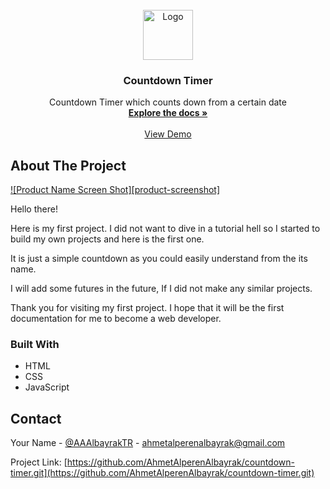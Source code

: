 <br />
<div align="center">
  <a href="https://github.com/github_username/repo_name">
    <img src="https://www.maxpixel.net/static/photo/1x/Stopwatch-Countdown-Duration-Time-Timer-Clock-5539530.png" alt="Logo" width="80" height="80">
  </a>

<h3 align="center">Countdown Timer</h3>

<p align="center">
    Countdown Timer which counts down from a certain date
    <br />
    <a href="https://AhmetAlperenAlbayrak/countdown-timer"><strong>Explore the docs »</strong></a>
    <br />
    <br />
    <a href="https://countdown-timer-ahmet.netlify.app/">View Demo</a>
  </p>
</div>

## About The Project

[![Product Name Screen Shot][product-screenshot]](/Project-Screenshot.png)

Hello there!

Here is my first project. I did not want to dive in a tutorial hell so I started to build my own projects and here is the first one.

It is just a simple countdown as you could easily understand from the its name.

I will add some futures in the future, If I did not make any similar projects.

Thank you for visiting my first project. I hope that it will be the first documentation for me to become a web developer.


### Built With

* HTML
* CSS
* JavaScript



## Contact

Your Name - [@AAAlbayrakTR](https://twitter.com/AAAlbayrakTR) - ahmetalperenalbayrak@gmail.com

Project Link: [https://github.com/AhmetAlperenAlbayrak/countdown-timer.git](https://github.com/AhmetAlperenAlbayrak/countdown-timer.git)
